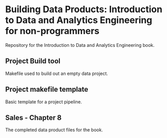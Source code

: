 # Building Data Products: Introduction to Data and Analytics Engineering for non-programmers

Repository for the Introduction to Data and Analytics Engineering book.

## Project Build tool
Makefile used to build out an empty data project.

## Project makefile template
Basic template for a project pipeline.

## Sales - Chapter 8
The completed data product files for the book.
